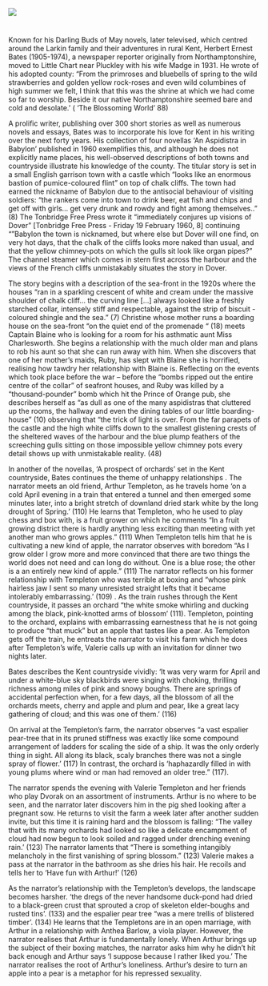 <a href="https://www.kent-maps.online"><img src="https://www.kent-maps.online/juncture/ve-button.png"></a>
<param ve-config title="H.E. Bates" author="Michelle Crowther" layout="vtl" banner="https://upload.wikimedia.org/wikipedia/commons/7/71/Manna_Oast%2C_Oast_Court%2C_Yalding%2C_Kent_-_geograph.org.uk_-_2369693.jpg" attribution="Manna Oast, Oast Court, Yalding, Kent by Oast House Archive" license="CC BY-SA 2.0">

<param ve-entity eid=“Q2051722” aliases=“Yalding”>

#

Known for his Darling Buds of May novels, later televised, which centred around the Larkin family and their adventures in rural Kent, Herbert Ernest Bates (1905-1974), a newspaper reporter originally from Northamptonshire, moved to Little Chart near Pluckley with his wife Madge in 1931. He wrote of his adopted county: “From the primroses and bluebells of spring to the wild strawberries and golden yellow rock-roses and even wild columbines of high summer we felt, I think that this was the shrine at which we had come so far to worship. Beside it our native Northamptonshire seemed bare and cold and desolate.’ ( ‘The Blossoming World’ 88)

A prolific writer, publishing over 300 short stories as well as numerous novels and essays, Bates was to incorporate his love for Kent in his writing over the next forty years. His collection of four novellas ‘An Aspidistra in Babylon’ published in 1960 exemplifies this, and although he does not explicitly name places, his well-observed descriptions of both towns and countryside illustrate his knowledge of the county. The titular story is set in a small English garrison town with a castle which “looks like an enormous bastion of pumice-coloured flint” on top of chalk cliffs. The town had earned the nickname of Babylon due to the antisocial behaviour of visiting soldiers: “the rankers come into town to drink beer, eat fish and chips and get off with girls… get very drunk and rowdy and fight among themselves..” (8) The Tonbridge Free Press wrote it “immediately conjures up visions of Dover” [Tonbridge Free Press - Friday 19 February 1960, 8] continuing  “”Babylon the town is nicknamed, but where else but Dover will one find, on very hot days, that the chalk of the cliffs looks more naked than usual, and that the yellow chimney-pots on which the gulls sit look like organ pipes?” The channel steamer which comes in stern first across the harbour and the views of the French cliffs unmistakably situates the story in Dover.

The story begins with a description of the sea-front in the 1920s where the houses “ran in a sparkling crescent of white and cream under the massive shoulder of chalk cliff… the curving line […] always looked like a freshly starched collar, intensely stiff and respectable, against the strip of biscuit -coloured shingle and the sea.” (7) Christine whose mother runs a boarding house on the sea-front “on the quiet end of the promenade “ (18) meets Captain Blaine who is looking for a room for his asthmatic aunt Miss Charlesworth. She begins a relationship with the much older man and plans to rob his aunt so that she can run away with him. When she discovers that one of her mother’s maids, Ruby, has slept with Blaine she is horrified, realising how tawdry her relationship with Blaine is. Reflecting on the events which took place before the war – before the “bombs ripped out the entire centre of the collar” of seafront houses, and Ruby was killed by a “thousand-pounder” bomb which hit the Prince of Orange pub, she describes herself as “as dull as one of the many aspidistras that cluttered up the rooms, the hallway and even the dining tables of our little boarding-house”  (10) observing that “the trick of light is over. From the far parapets of the castle and the high white cliffs down to the smallest glistening crests of the sheltered waves of the harbour and the blue plump feathers of the screeching gulls sitting on those impossible yellow chimney pots every detail shows up with unmistakable reality. (48) 

In another of the novellas, ‘A prospect of orchards’ set in the Kent countryside, Bates continues the theme of unhappy relationships . The narrator meets an old friend, Arthur Templeton, as he travels home ‘on a cold April evening in a train that entered a tunnel and then emerged some minutes later, into a bright stretch of downland dried stark white by the long drought of Spring.’ (110) He learns that Templeton, who he used to play chess and box with, is a fruit grower on which he comments “In a fruit growing district there is hardly anything less exciting than meeting with yet another man who grows apples.” (111) When Templeton tells him that he is cultivating a new kind of apple, the narrator observes with boredom “As I grow older I grow more and more convinced that there are two things the world does not need and can long do without. One is a blue rose; the other is a an entirely new kind of apple.” (111) The narrator reflects on his former relationship with Templeton who was terrible at boxing and “whose pink hairless jaw I sent so many unresisted straight lefts that it became intolerably embarrassing.’ (109) . As the train rushes through the Kent countryside, it passes an orchard “the white smoke whirling and ducking among the black, pink-knotted arms of blossom’ (111). Templeton, pointing to the orchard, explains with embarrassing earnestness that he is not going to produce “that muck” but an apple that tastes like a pear. As Templeton gets off the train, he entreats the narrator to visit his farm which he does after Templeton’s wife, Valerie calls up with an invitation for dinner two nights later.

Bates describes the Kent countryside vividly: ‘It was very warm for April and under a white-blue sky blackbirds were singing with choking, thrilling richness among miles of pink and snowy boughs. There are springs of accidental perfection when, for a few days, all the blossom of all the orchards meets, cherry and apple and plum and pear, like a great lacy gathering of cloud; and this was one of them.’ (116)

On arrival at the Templeton’s farm, the narrator observes “a vast espalier pear-tree that in its pruned stiffness was exactly like some compound arrangement of ladders for scaling the side of a ship. It was the only orderly thing in sight. All along its black, scaly branches there was not a single spray of flower.’ (117) In contrast, the orchard is ‘haphazardly filled in with young plums where wind or man had removed an older tree.” (117).

The narrator spends the evening with Valerie Templeton and her friends who play Dvorak on an assortment of instruments. Arthur is no where to be seen, and the narrator later discovers him in the pig shed looking after a pregnant sow. He returns to visit the farm a week later after another sudden invite, but this time it is raining hard and the blossom is falling: “The valley that with its many orchards had looked so like a delicate encampment of cloud had now begun to look soiled and ragged under drenching evening rain.’ (123) The narrator laments that “There is something intangibly melancholy in the first vanishing of spring blossom.” (123) Valerie makes a pass at the narrator in the bathroom as she dries his hair. He recoils and tells her to ‘Have fun with Arthur!’ (126)

As the narrator’s relationship with the Templeton’s develops, the landscape becomes harsher. ‘the dregs of the never handsome duck-pond had dried to a black-green crust that sprouted a crop of skeleton elder-boughs and rusted tins’. (133) and the espalier pear tree “was a mere trellis of blistered timber’. (134) He learns that the Templetons are in an open marriage, with Arthur in a relationship with Anthea Barlow, a viola player. However, the narrator realises that Arthur is fundamentally lonely. When Arthur brings up the subject of their boxing matches, the narrator asks him why he didn’t hit back enough and Arthur says ‘I suppose because I rather liked you.’ The narrator realises the root of Arthur’s loneliness. Arthur’s desire to turn an apple into a pear is a metaphor for his repressed sexuality. 
